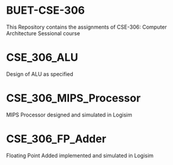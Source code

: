 # BUET-CSE-306
This Repository contains the assignments of CSE-306: Computer Architecture Sessional course

# CSE_306_ALU
Design of ALU as specified

# CSE_306_MIPS_Processor
MIPS Processor designed and simulated in Logisim

# CSE_306_FP_Adder
Floating Point Added implemented and simulated in Logisim

